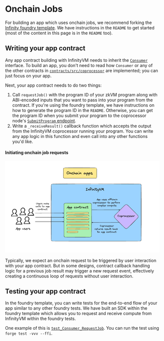 # Onchain Jobs

For building an app which uses onchain jobs, we recommend forking the [Infinity foundry template](https://github.com/InfinityVM/infinity-foundry-template/tree/main). We have instructions in the `README` to get started (most of the content in this page is in the `README` too).

## Writing your app contract

Any app contract building with InfinityVM needs to inherit the [`Consumer`](https://github.com/InfinityVM/infinity-foundry-template/blob/main/contracts/src/coprocessor/Consumer.sol) interface. To build an app, you don't need to read how `Consumer` or any of the other contracts in [`contracts/src/coprocessor`](https://github.com/InfinityVM/infinity-foundry-template/tree/main/contracts/src/coprocessor) are implemented; you can just focus on your app.

Next, your app contract needs to do two things:

1. Call `requestJob()` with the program ID of your zkVM program along with ABI-encoded inputs that you want to pass into your program from the contract. If you're using the foundry template, we have instructions on how to generate the program ID in the `README`. Otherwise, you can get the program ID when you submit your program to the coprocessor node's [`SubmitProgram` endpoint](../coprocessor/api.md#coprocessor_nodev1coprocessornodesubmitprogram).
2. Write a `_receiveResult()` callback function which accepts the output from the InfinityVM coprocessor running your program. You can write any app logic in this function and even call into any other functions you'd like.

#### Initiating onchain job requests

![onchain apps](../assets/onchain-apps.png)

Typically, we expect an onchain request to be triggered by user interaction with your app contract. But in some designs, contract callback handling logic for a previous job result may trigger a new request event, effectively creating a continuous loop of requests without user interaction.

## Testing your app contract

In the foundry template, you can write tests for the end-to-end flow of your app similar to any other foundry tests. We have built an SDK within the foundry template which allows you to request and receive compute from InfinityVM within the foundry tests. 

One example of this is [`test_Consumer_RequestJob`](https://github.com/InfinityVM/infinity-foundry-template/blob/2d10113f1e01ac314c7b9fb96b1a40d640d53a4b/contracts/test/SquareRootConsumer.t.sol#L26). You can run the test using `forge test -vvv --ffi`.
